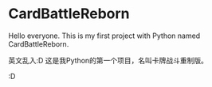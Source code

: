 # CardBattleReborn

Hello everyone.
This is my first project with Python named CardBattleReborn.

英文乱入:D
这是我Python的第一个项目，名叫卡牌战斗重制版。

:D
